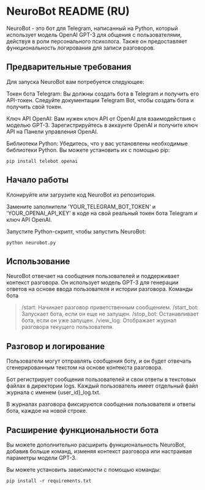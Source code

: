 # NeuroBot README (RU)

NeuroBot - это бот для Telegram, написанный на Python, который использует модель OpenAI GPT-3 для общения с пользователями, действуя в роли персонального психолога. Также он предоставляет функциональность логирования для записи разговоров.
## Предварительные требования

Для запуска NeuroBot вам потребуется следующее:

Токен бота Telegram: Вы должны создать бота в Telegram и получить его API-токен. Следуйте документации Telegram Bot, чтобы создать бота и получить свой токен.

Ключ API OpenAI: Вам нужен ключ API от OpenAI для взаимодействия с моделью GPT-3. Зарегистрируйтесь в аккаунте OpenAI и получите ключ API на Панели управления OpenAI.

Библиотеки Python: Убедитесь, что у вас установлены необходимые библиотеки Python. Вы можете установить их с помощью pip:

    pip install telebot openai

## Начало работы

Клонируйте или загрузите код NeuroBot из репозитория.

Замените заполнители 'YOUR_TELEGRAM_BOT_TOKEN' и 'YOUR_OPENAI_API_KEY' в коде на свой реальный токен бота Telegram и ключ API OpenAI.

Запустите Python-скрипт, чтобы запустить NeuroBot:

    python neurobot.py

## Использование

NeuroBot отвечает на сообщения пользователей и поддерживает контекст разговора. Он использует модель GPT-3 для генерации ответов на основе ввода пользователя и истории разговора.
Команды бота

>/start: Начинает разговор приветственным сообщением.
>/start_bot: Запускает бота, если он еще не запущен.
>/stop_bot: Останавливает бота, если он уже запущен.
>/view_log: Отображает журнал разговора текущего пользователя.

## Разговор и логирование

Пользователи могут отправлять сообщения боту, и он будет отвечать сгенерированным текстом на основе контекста разговора.

Бот регистрирует сообщения пользователей и свои ответы в текстовых файлах в директории logs. Каждый пользователь имеет отдельный файл журнала с именем {user_id}_log.txt.

В журналах разговора фиксируются сообщения пользователя и ответы бота, каждое на новой строке.

## Расширение функциональности бота

Вы можете дополнительно расширить функциональность NeuroBot, добавив больше команд, изменяя контекст разговора или настраивая параметры модели GPT-3.

Вы можете установить зависимости с помощью команды:

    pip install -r requirements.txt